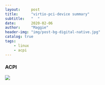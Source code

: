 ```yaml
---
layout:     post
title:      "virtio-pci-device summary"
subtitle:   "  "
date:       2020-02-06
author:     "Maggie"
header-img: "img/post-bg-digital-native.jpg"
catalog: true
tags:
    - linux
    - acpi
---
```




### ACPI 



![](/img/in_posts/acpi_memory_hotplug.svg)